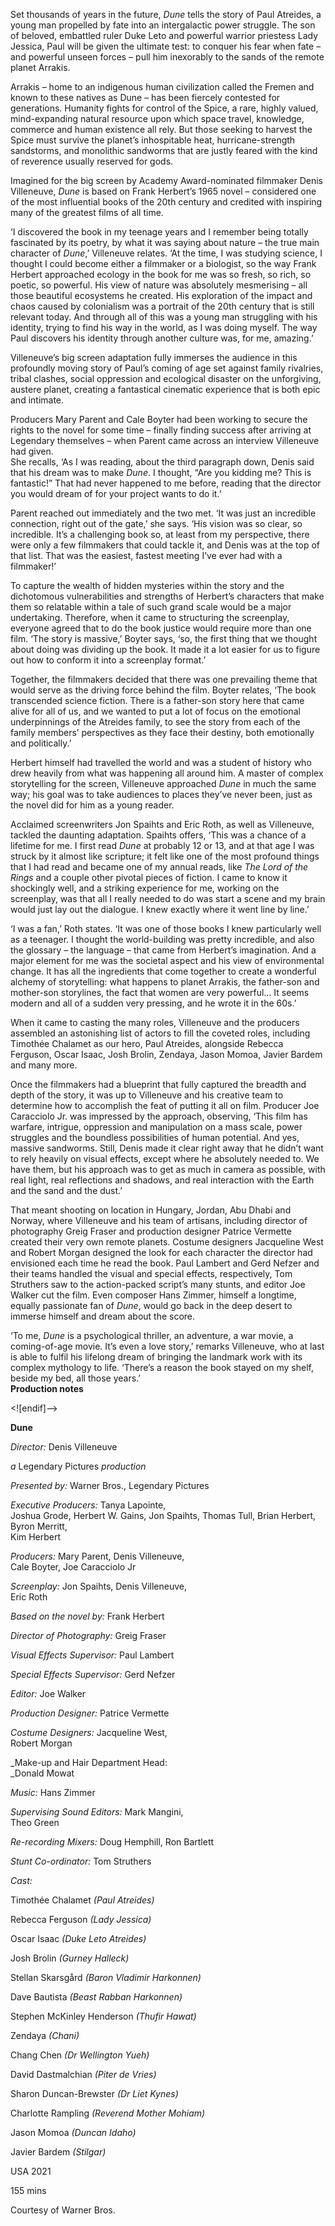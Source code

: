 
Set thousands of years in the future, _Dune_ tells the story of Paul Atreides, a young man propelled by fate into an intergalactic power struggle. The son of beloved, embattled ruler Duke Leto and powerful warrior priestess Lady Jessica, Paul will be given the ultimate test: to conquer his fear when fate – and powerful unseen forces – pull him inexorably to the sands of the remote planet Arrakis.

Arrakis – home to an indigenous human civilization called the Fremen and known to these natives as Dune – has been fiercely contested for generations. Humanity fights for control of the Spice, a rare, highly valued, mind-expanding natural resource upon which space travel, knowledge, commerce and human existence all rely. But those seeking to harvest the Spice must survive the planet’s inhospitable heat, hurricane-strength sandstorms, and monolithic sandworms that are justly feared with the kind of reverence usually reserved for gods.

Imagined for the big screen by Academy Award-nominated filmmaker Denis Villeneuve, _Dune_ is based on Frank Herbert’s 1965 novel – considered one of the most influential books of the 20th century and credited with inspiring many of the greatest films of all time.

‘I discovered the book in my teenage years and I remember being totally fascinated by its poetry, by what it was saying about nature – the true main character of _Dune_,’ Villeneuve relates. ‘At the time, I was studying science, I thought I could become either a filmmaker or a biologist, so the way Frank Herbert approached ecology in the book for me was so fresh, so rich, so poetic, so powerful. His view of nature was absolutely mesmerising – all those beautiful ecosystems he created. His exploration of the impact and chaos caused by colonialism was a portrait of the 20th century that is still relevant today. And through all of this was a young man struggling with his identity, trying to find his way in the world, as I was doing myself. The way Paul discovers his identity through another culture was, for me, amazing.’

Villeneuve’s big screen adaptation fully immerses the audience in this profoundly moving story of Paul’s coming of age set against family rivalries, tribal clashes, social oppression and ecological disaster on the unforgiving, austere planet, creating a fantastical cinematic experience that is both epic and intimate.

Producers Mary Parent and Cale Boyter had been working to secure the rights to the novel for some time – finally finding success after arriving at Legendary themselves – when Parent came across an interview Villeneuve had given.  
She recalls, ‘As I was reading, about the third paragraph down, Denis said that his dream was to make _Dune_. I thought, “Are you kidding me? This is fantastic!” That had never happened to me before, reading that the director you would dream of for your project wants to do it.’

Parent reached out immediately and the two met. ‘It was just an incredible connection, right out of the gate,’ she says. ‘His vision was so clear, so incredible. It’s a challenging book so, at least from my perspective, there were only a few filmmakers that could tackle it, and Denis was at the top of that list. That was the easiest, fastest meeting I’ve ever had with a filmmaker!’

To capture the wealth of hidden mysteries within the story and the dichotomous vulnerabilities and strengths of Herbert’s characters that make them so relatable within a tale of such grand scale would be a major undertaking. Therefore, when it came to structuring the screenplay, everyone agreed that to do the book justice would require more than one film. ‘The story is massive,’ Boyter says, ‘so, the first thing that we thought about doing was dividing up the book. It made it a lot easier for us to figure out how to conform it into a screenplay format.’

Together, the filmmakers decided that there was one prevailing theme that would serve as the driving force behind the film. Boyter relates, ‘The book transcended science fiction. There is a father-son story here that came alive for all of us, and we wanted to put a lot of focus on the emotional underpinnings of the Atreides family, to see the story from each of the family members’ perspectives as they face their destiny, both emotionally and politically.’

Herbert himself had travelled the world and was a student of history who drew heavily from what was happening all around him. A master of complex storytelling for the screen, Villeneuve approached _Dune_ in much the same way; his goal was to take audiences to places they’ve never been, just as the novel did for him as a young reader.

Acclaimed screenwriters Jon Spaihts and Eric Roth, as well as Villeneuve, tackled the daunting adaptation. Spaihts offers, ‘This was a chance of a lifetime for me. I first read _Dune_ at probably 12 or 13, and at that age I was struck by it almost like scripture; it felt like one of the most profound things that I had read and became one of my annual reads, like _The Lord of the Rings_ and a couple other pivotal pieces of fiction. I came to know it shockingly well, and a striking experience for me, working on the screenplay, was that all I really needed to do was start a scene and my brain would just lay out the dialogue. I knew exactly where it went line by line.’

‘I was a fan,’ Roth states. ‘It was one of those books I knew particularly well as a teenager. I thought the world-building was pretty incredible, and also the glossary – the language – that came from Herbert’s imagination. And a major element for me was the societal aspect and his view of environmental change. It has all the ingredients that come together to create a wonderful alchemy of storytelling: what happens to planet Arrakis, the father-son and mother-son storylines, the fact that women are very powerful… It seems modern and all of a sudden very pressing, and he wrote it in the 60s.’

When it came to casting the many roles, Villeneuve and the producers assembled an astonishing list of actors to fill the coveted roles, including Timothée Chalamet as our hero, Paul Atreides, alongside Rebecca Ferguson, Oscar Isaac, Josh Brolin, Zendaya, Jason Momoa, Javier Bardem and many more.

Once the filmmakers had a blueprint that fully captured the breadth and depth of the story, it was up to Villeneuve and his creative team to determine how to accomplish the feat of putting it all on film. Producer Joe Caracciolo Jr. was impressed by the approach, observing, ‘This film has warfare, intrigue, oppression and manipulation on a mass scale, power struggles and the boundless possibilities of human potential. And yes, massive sandworms. Still, Denis made it clear right away that he didn’t want to rely heavily on visual effects, except where he absolutely needed to. We have them, but his approach was to get as much in camera as possible, with real light, real reflections and shadows, and real interaction with the Earth and the sand and the dust.’

That meant shooting on location in Hungary, Jordan, Abu Dhabi and Norway, where Villeneuve and his team of artisans, including director of photography Greig Fraser and production designer Patrice Vermette created their very own remote planets. Costume designers Jacqueline West and Robert Morgan designed the look for each character the director had envisioned each time he read the book. Paul Lambert and Gerd Nefzer and their teams handled the visual and special effects, respectively, Tom Struthers saw to the action-packed script’s many stunts, and editor Joe Walker cut the film. Even composer Hans Zimmer, himself a longtime, equally passionate fan of _Dune_, would go back in the deep desert to immerse himself and dream about the score.

‘To me, _Dune_ is a psychological thriller, an adventure, a war movie, a coming-of-age movie. It’s even a love story,’ remarks Villeneuve, who at last is able to fulfil his lifelong dream of bringing the landmark work with its complex mythology to life. ‘There’s a reason the book stayed on my shelf, beside my bed, all those years.’<br>
**Production notes**<br>

<![endif]-->

**Dune**

_Director:_ Denis Villeneuve

_a_ Legendary Pictures _production_

_Presented by:_ Warner Bros., Legendary Pictures

_Executive Producers:_ Tanya Lapointe,  
Joshua Grode, Herbert W. Gains, Jon Spaihts, Thomas Tull, Brian Herbert, Byron Merritt,  
Kim Herbert

_Producers:_ Mary Parent, Denis Villeneuve,  
Cale Boyter, Joe Caracciolo Jr

_Screenplay:_ Jon Spaihts, Denis Villeneuve,  
Eric Roth

_Based on the novel by:_ Frank Herbert

_Director of Photography:_ Greig Fraser

_Visual Effects Supervisor:_ Paul Lambert

_Special Effects Supervisor:_ Gerd Nefzer

_Editor:_ Joe Walker

_Production Designer:_ Patrice Vermette

_Costume Designers:_ Jacqueline West,  
Robert Morgan

_Make-up and Hair Department Head:  
_Donald Mowat

_Music:_ Hans Zimmer

_Supervising Sound Editors:_ Mark Mangini,  
Theo Green

_Re-recording Mixers:_ Doug Hemphill, Ron Bartlett

_Stunt Co-ordinator:_ Tom Struthers

_Cast:_

Timothée Chalamet _(Paul Atreides)_

Rebecca Ferguson _(Lady Jessica)_

Oscar Isaac _(Duke Leto Atreides)_

Josh Brolin _(Gurney Halleck)_

Stellan Skarsgård _(Baron Vladimir Harkonnen)_

Dave Bautista _(Beast Rabban Harkonnen)_

Stephen McKinley Henderson _(Thufir Hawat)_

Zendaya _(Chani)_

Chang Chen _(Dr Wellington Yueh)_

David Dastmalchian _(Piter de Vries)_

Sharon Duncan-Brewster _(Dr Liet Kynes)_

Charlotte Rampling _(Reverend Mother Mohiam)_

Jason Momoa _(Duncan Idaho)_

Javier Bardem _(Stilgar)_

USA 2021

155 mins

Courtesy of Warner Bros.
<!--stackedit_data:
eyJoaXN0b3J5IjpbMTcyODg5MzA1Ml19
-->